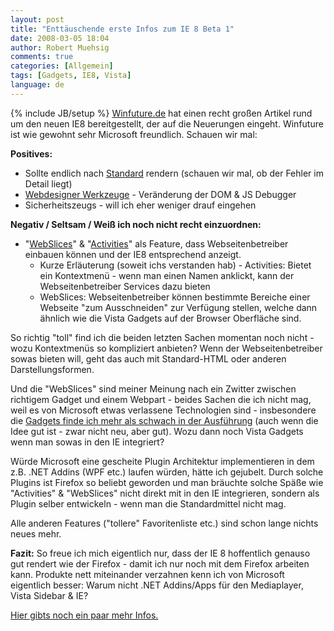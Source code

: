 ```yaml
---
layout: post
title: "Enttäuschende erste Infos zum IE 8 Beta 1"
date: 2008-03-05 18:04
author: Robert Muehsig
comments: true
categories: [Allgemein]
tags: [Gadgets, IE8, Vista]
language: de
---
```

{% include JB/setup %}
<a href="http://www.winfuture.de/magazin/Internet-Explorer-8-Beta-1---Die-Neuerungen-im-berblick-37927-1.html">Winfuture.de</a> hat einen recht großen Artikel rund um den neuen IE8 bereitgestellt, der auf die Neuerungen eingeht. Winfuture ist wie gewohnt sehr Microsoft freundlich. Schauen wir mal:

<strong>Positives:</strong>
<ul>
	<li>Sollte endlich nach <a href="http://www.microsoft.com/windows/products/winfamily/ie/ie8/readiness/DevelopersNew.htm#css">Standard</a> rendern (schauen wir mal, ob der Fehler im Detail liegt)</li>
	<li><a href="http://www.microsoft.com/windows/products/winfamily/ie/ie8/readiness/DevelopersNew.htm#tools">Webdesigner Werkzeuge</a> - Veränderung der DOM &amp; JS Debugger</li>
	<li>Sicherheitszeugs - will ich eher weniger drauf eingehen</li>
</ul>
<strong>Negativ / Seltsam / Weiß ich noch nicht recht einzuordnen:</strong>
<ul>
	<li>"<a href="http://www.microsoft.com/windows/products/winfamily/ie/ie8/readiness/DevelopersNew.htm#webslices">WebSlices</a>" &amp; "<a href="http://www.microsoft.com/windows/products/winfamily/ie/ie8/readiness/DevelopersNew.htm#activities">Activities</a>" als Feature, dass Webseitenbetreiber einbauen können und der IE8 entsprechend anzeigt.
<ul>
	<li>Kurze Erläuterung (soweit ichs verstanden hab) - Activities: Bietet ein Kontextmenü - wenn man einen Namen anklickt, kann der Webseitenbetreiber Services dazu bieten</li>
	<li>WebSlices: Webseitenbetreiber können bestimmte Bereiche einer Webseite "zum Ausschneiden" zur Verfügung stellen, welche dann ähnlich wie die Vista Gadgets auf der Browser Oberfläche sind.</li>
</ul>
</li>
</ul>
So richtig "toll" find ich die beiden letzten Sachen momentan noch nicht - wozu Kontextmenüs so kompliziert anbieten? Wenn der Webseitenbetreiber sowas bieten will, geht das auch mit Standard-HTML oder anderen Darstellungsformen.

Und die "WebSlices" sind meiner Meinung nach ein Zwitter zwischen richtigem Gadget und einem Webpart - beides Sachen die ich nicht mag, weil es von Microsoft etwas verlassene Technologien sind - insbesondere die <a href="{{BASE_PATH}}/2007/12/10/windows-vista-gadgets-und-einige-sicherheitsbedenken/">Gadgets finde ich mehr als schwach in der Ausführung</a> (auch wenn die Idee gut ist - zwar nicht neu, aber gut). Wozu dann noch Vista Gadgets wenn man sowas in den IE integriert?

Würde Microsoft eine gescheite Plugin Architektur implementieren in dem z.B. .NET Addins (WPF etc.) laufen würden, hätte ich gejubelt. Durch solche Plugins ist Firefox so beliebt geworden und man bräuchte solche Späße wie "Activities" &amp; "WebSlices" nicht direkt mit in den IE integrieren, sondern als Plugin selber entwickeln - wenn man die Standardmittel nicht mag.

Alle anderen Features ("tollere" Favoritenliste etc.) sind schon lange nichts neues mehr.

<strong>Fazit:</strong> So freue ich mich eigentlich nur, dass der IE 8 hoffentlich genauso gut rendert wie der Firefox - damit ich nur noch mit dem Firefox arbeiten kann. Produkte nett miteinander verzahnen kenn ich von Microsoft eigentlich besser: Warum nicht .NET Addins/Apps für den Mediaplayer, Vista Sidebar &amp; IE?

<a href="http://www.microsoft.com/windows/products/winfamily/ie/ie8/readiness/default.htm">Hier gibts noch ein paar mehr Infos.</a>
